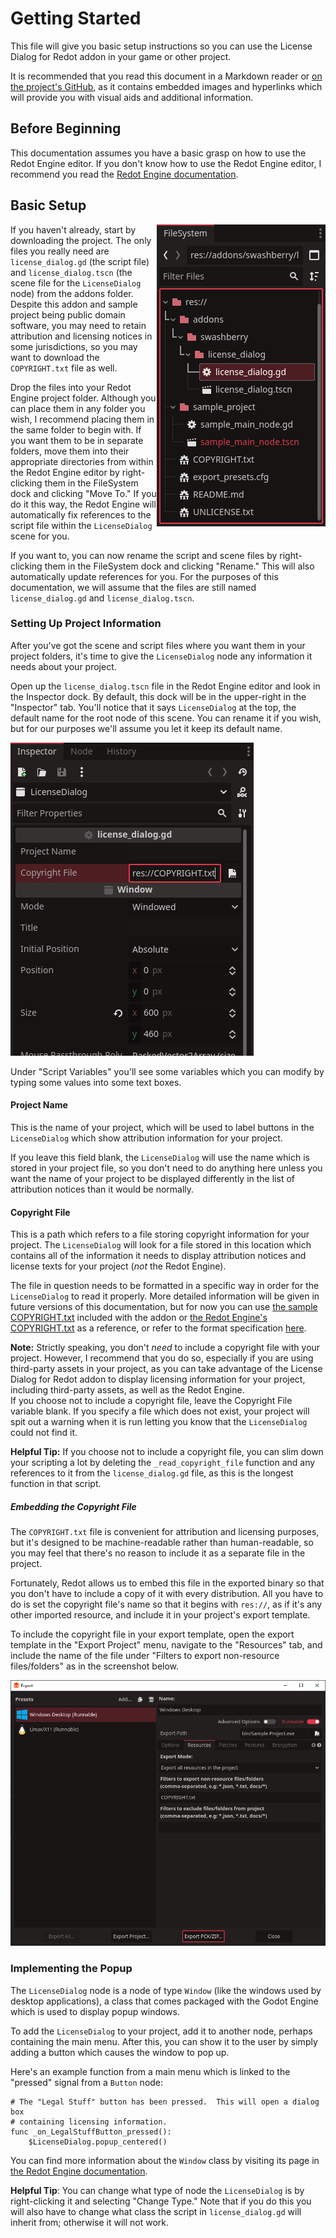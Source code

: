 # Getting Started

This file will give you basic setup instructions so you can use the License
Dialog for Redot addon in your game or other project.

It is recommended that you read this document in a Markdown reader or
[on the project's GitHub][read-on-gh], as it contains embedded images and
hyperlinks which will provide you with visual aids and additional information.

[read-on-gh]: https://github.com/swashdev/redot-license-dialog/blob/4.x/docs/GETTING_STARTED.md

## Before Beginning

This documentation assumes you have a basic grasp on how to use the Redot Engine
editor.  If you don't know how to use the Redot Engine editor, I recommend you
read the [Redot Engine documentation][redot-docs].

[redot-docs]: https://docs.redotengine.org/en/stable/

## Basic Setup

<img style = "float:right" src = "screenshots/getting_started_01.png" title = "The FileSystem dock in a Redot Engine project, showing the file `license_dialog.gd` selected."/>

If you haven't already, start by downloading the project.  The only files you
really need are `license_dialog.gd` (the script file) and `license_dialog.tscn`
(the scene file for the `LicenseDialog` node) from the addons folder.  Despite
this addon and sample project being public domain software, you may need
to retain attribution and licensing notices in some jurisdictions, so you may
want to download the `COPYRIGHT.txt` file as well.

Drop the files into your Redot Engine project folder.  Although you can place
them in any folder you wish, I recommend placing them in the same folder to
begin with.  If you want them to be in separate folders, move them into their
appropriate directories from within the Redot Engine editor by right-clicking
them in the FileSystem dock and clicking "Move To."  If you do it this way, the
Redot Engine will automatically fix references to the script file within the
`LicenseDialog` scene for you.

If you want to, you can now rename the script and scene files by
right-clicking them in the FileSystem dock and clicking "Rename."  This will
also automatically update references for you.  For the purposes of this
documentation, we will assume that the files are still named
`license_dialog.gd` and `license_dialog.tscn`.

### Setting Up Project Information

After you've got the scene and script files where you want them in your project
folders, it's time to give the `LicenseDialog` node any information it needs
about your project.

Open up the `license_dialog.tscn` file in the Redot Engine editor and look in
the Inspector dock.  By default, this dock will be in the upper-right in the
"Inspector" tab.  You'll notice that it says `LicenseDialog` at the top, the
default name for the root node of this scene.  You can rename it if you wish,
but for our purposes we'll assume you let it keep its default name.

<img style = "margin: 0 auto" src = "screenshots/getting_started_02.png" title = "The Inspector dock in a Redot Engine project, showing some fields the user can modify to customize a `LicenseDialog` node." />

Under "Script Variables" you'll see some variables which you can modify by
typing some values into some text boxes.

#### Project Name

This is the name of your project, which will be used to label buttons in the
`LicenseDialog` which show attribution information for your project.

If you leave this field blank, the `LicenseDialog` will use the name which is
stored in your project file, so you don't need to do anything here unless you
want the name of your project to be displayed differently in the list of
attribution notices than it would be normally.

#### Copyright File

This is a path which refers to a file storing copyright information for your
project.  The `LicenseDialog` will look for a file stored in this location which
contains all of the information it needs to display attribution notices and
license texts for your project (*not* the Redot Engine).

The file in question needs to be formatted in a specific way in order for the
`LicenseDialog` to read it properly.  More detailed information will be given in
future versions of this documentation, but for now you can use
[the sample COPYRIGHT.txt][sample-copyright-file] included with the addon or
[the Redot Engine's COPYRIGHT.txt][redot-copyright-file] as
a reference, or refer to the format specification
[here][Debian copyright file format].

[sample-copyright-file]: ../COPYRIGHT.txt
[redot-copyright-file]: https://github.com/Redot-Engine/redot-engine/blob/master/COPYRIGHT.txt
[Debian copyright file format]: https://www.debian.org/doc/packaging-manuals/copyright-format/1.0/

**Note:**
Strictly speaking, you don't _need_ to include a copyright file with your
project.  However, I recommend that you do so, especially if you are using
third-party assets in your project, as you can take advantage of the License
Dialog for Redot addon to display licensing information for your project,
including third-party assets, as well as the Redot Engine.  
If you choose not to include a copyright file, leave the Copyright File variable
blank.  If you specify a file which does not exist, your project will spit out a
warning when it is run letting you know that the `LicenseDialog` could not find
it.

**Helpful Tip:**
If you choose not to include a copyright file, you can slim down your scripting
a lot by deleting the `_read_copyright_file` function and any references to it
from the `license_dialog.gd` file, as this is the longest function in that
script.

##### Embedding the Copyright File

The `COPYRIGHT.txt` file is convenient for attribution and licensing purposes,
but it's designed to be machine-readable rather than human-readable, so you may
feel that there's no reason to include it as a separate file in the project.

Fortunately, Redot allows us to embed this file in the exported binary so that
you don't have to include a copy of it with every distribution.  All you have
to do is set the copyright file's name so that it begins with `res://`, as if
it's any other imported resource, and include it in your project's export
template.

To include the copyright file in your export template, open the export template
in the "Export Project" menu, navigate to the "Resources" tab, and include the
name of the file under "Filters to export non-resource files/folders" as in
the screenshot below.

<img style = "margin: 0 auto" src = "screenshots/getting_started_03.png" title = "The Export menu in the Redot Engine, showing the Resources tab with a file named COPYRIGHT.txt to be included as a non-resource file in the export." />

### Implementing the Popup

The `LicenseDialog` node is a node of type `Window` (like the windows used by
desktop applications), a class that comes packaged with the Godot Engine which
is used to display popup windows.

To add the `LicenseDialog` to your project, add it to another node, perhaps
containing the main menu.  After this, you can show it to the user by simply
adding a button which causes the window to pop up.

Here's an example function from a main menu which is linked to the "pressed"
signal from a `Button` node:

```gdscript
# The "Legal Stuff" button has been pressed.  This will open a dialog box
# containing licensing information.
func _on_LegalStuffButton_pressed():
	$LicenseDialog.popup_centered()
```

You can find more information about the `Window` class by visiting its page in
[the Redot Engine documentation][redot-window-docs].

[redot-window-docs]: https://docs.redotengine.org/en/stable/classes/class_window

**Helpful Tip**:
You can change what type of node the `LicenseDialog` is by right-clicking it and
selecting "Change Type."  Note that if you do this you will also have to change
what class the script in `license_dialog.gd` will inherit from; otherwise it
will not work.
